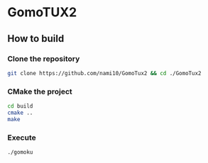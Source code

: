 # GomoTUX2

## How to build

### Clone the repository

```bash
git clone https://github.com/nami10/GomoTux2 && cd ./GomoTux2
```

### CMake the project

```bash
cd build
cmake ..
make
```

### Execute

```bash
./gomoku
```